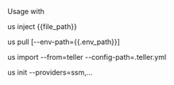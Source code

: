 Usage with

us inject {{file_path}}

us pull [--env-path={{.env_path}}]

us import --from=teller --config-path=.teller.yml

us init --providers=ssm,...
